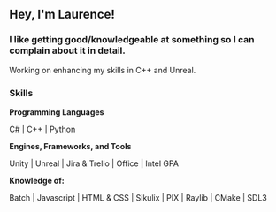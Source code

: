 ## Hey, I'm Laurence!
### I like getting good/knowledgeable at something so I can complain about it in detail. 

Working on enhancing my skills in C++ and Unreal.

### Skills


<p align="center">
  
**Programming Languages** 
  
C# | C++ | Python
  
**Engines, Frameworks, and Tools** 
  
Unity | Unreal | Jira & Trello | Office | Intel GPA

**Knowledge of:**
  
Batch | Javascript | HTML & CSS | Sikulix | PIX | Raylib | CMake | SDL3

<!--
**SirLorrence/SirLorrence** is a ✨ _special_ ✨ repository because its `README.md` (this file) appears on your GitHub profile.

Here are some ideas to get you started:

- 🔭 I’m currently working on ...
- 🌱 I’m currently learning ...
- 👯 I’m looking to collaborate on ...
- 🤔 I’m looking for help with ...
- 💬 Ask me about ...
- 📫 How to reach me: ...
- 😄 Pronouns: ...
- ⚡ Fun fact: ...
-->
